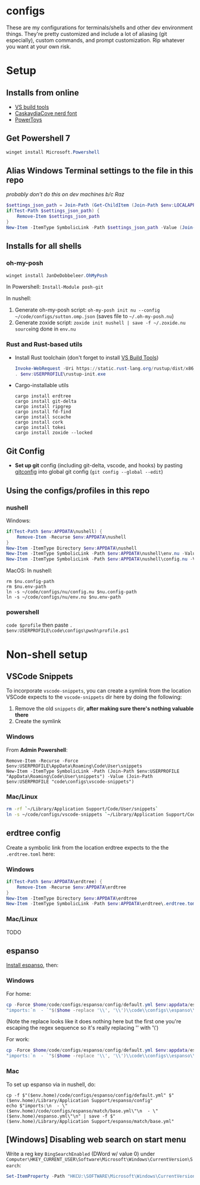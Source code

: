 # configs
These are my configurations for terminals/shells and other dev environment things. They're pretty customized and include a lot of aliasing (git especially), custom commands, and prompt customization. Rip whatever you want at your own risk.

# Setup
## Installs from online
- [VS build tools](https://visualstudio.microsoft.com/downloads/)
- [CaskaydiaCove nerd font](https://www.nerdfonts.com/font-downloads)
- [PowerToys](https://aka.ms/installpowertoys)

## Get Powershell 7
```powershell
winget install Microsoft.Powershell
```

## Alias Windows Terminal settings to the file in this repo
_probably don't do this on dev machines b/c Raz_
```powershell
$settings_json_path = Join-Path (Get-ChildItem (Join-Path $env:LOCALAPPDATA "Packages/Microsoft.WindowsTerminal_*"))[0].FullName "LocalState/settings.json"
if(Test-Path $settings_json_path) {
    Remove-Item $settings_json_path
}
New-Item -ItemType SymbolicLink -Path $settings_json_path -Value (Join-Path $env:USERPROFILE "code\configs\terminal.settings.json")
```

## Installs for all shells
### oh-my-posh
```powershell
winget install JanDeDobbeleer.OhMyPosh
```

In Powershell: `Install-Module posh-git`

In nushell:
1. Generate oh-my-posh script: `oh-my-posh init nu --config ~/code/configs/sutton.omp.json` (saves file to `~/.oh-my-posh.nu`)
1. Generate zoxide script: `zoxide init nushell | save -f ~/.zoxide.nu`
`source`ing done in `env.nu`

### Rust and Rust-based utils
- Install Rust toolchain (don't forget to install [VS Build Tools](https://visualstudio.microsoft.com/))
    ```powershell
    Invoke-WebRequest -Uri https://static.rust-lang.org/rustup/dist/x86_64-pc-windows-msvc/rustup-init.exe -OutFile $env:USERPROFILE\rustup-init.exe
    . $env:USERPROFILE\rustup-init.exe
    ```
- Cargo-installable utils
    ```
    cargo install erdtree
    cargo install git-delta
    cargo install ripgrep
    cargo install fd-find
    cargo install sccache
    cargo install cork
    cargo install tokei
    cargo install zoxide --locked
    ```

## Git Config
- **Set up git** config (including git-delta, vscode, and hooks) by pasting [gitconfig](./gitconfig) into global git config (`git config --global --edit`)

## Using the configs/profiles in this repo
### nushell
Windows:
```powershell
if(Test-Path $env:APPDATA\nushell) {
    Remove-Item -Recurse $env:APPDATA\nushell
}
New-Item -ItemType Directory $env:APPDATA\nushell
New-Item -ItemType SymbolicLink -Path $env:APPDATA\nushell\env.nu -Value (Join-Path $env:USERPROFILE "code\configs\nu\env.nu")
New-Item -ItemType SymbolicLink -Path $env:APPDATA\nushell\config.nu -Value (Join-Path $env:USERPROFILE "code\configs\nu\config.nu")
```
MacOS:
In nushell:
```
rm $nu.config-path
rm $nu.env-path
ln -s ~/code/configs/nu/config.nu $nu.config-path
ln -s ~/code/configs/nu/env.nu $nu.env-path
```

### powershell
`code $profile` then paste `. $env:USERPROFILE\code\configs\pwsh\profile.ps1`

# Non-shell setup

## VSCode Snippets
To incorporate `vscode-snippets`, you can create a symlink from the location VSCode expects to the `vscode-snippets` dir here by doing the following:
1. Remove the old `snippets` dir, **after making sure there's nothing valuable there**
2. Create the symlink
### Windows
From **Admin Powershell**:
```
Remove-Item -Recurse -Force $env:USERPROFILE\AppData\Roaming\Code\User\snippets
New-Item -ItemType SymbolicLink -Path (Join-Path $env:USERPROFILE "AppData\Roaming\Code\User\snippets") -Value (Join-Path $env:USERPROFILE "code\configs\vscode-snippets")
```
### Mac/Linux
```bash
rm -rf `~/Library/Application Support/Code/User/snippets`
ln -s ~/code/configs/vscode-snippets `~/Library/Application Support/Code/User/snippets`
```

## erdtree config
Create a symbolic link from the location erdtree expects to the the `.erdtree.toml` here:
### Windows
```powershell
if(Test-Path $env:APPDATA\erdtree) {
    Remove-Item -Recurse $env:APPDATA\erdtree
}
New-Item -ItemType Directory $env:APPDATA\erdtree
New-Item -ItemType SymbolicLink -Path $env:APPDATA\erdtree\.erdtree.toml -Value (Join-Path $env:USERPROFILE "code\configs\.erdtree.toml")
```
### Mac/Linux
TODO


## espanso
[Install espanso](https://espanso.org/install/), then:

### Windows
For home:
```powershell
cp -Force $home/code/configs/espanso/config/default.yml $env:appdata/espanso/config/
"imports:`n  - `"$($home -replace '\\', '\\')\\code\\configs\\espanso\\match\\base.yml`"" | Out-File -Force $env:appdata/espanso/match/base.yml
```
(Note the replace looks like it does nothing here but the first one you're escaping the regex sequence so it's really replacing '\' with '\\')

For work:
```powershell
cp -Force $home/code/configs/espanso/config/default.yml $env:appdata/espanso/config/
"imports:`n  - `"$($home -replace '\\', '\\')\\code\\configs\\espanso\\match\\base.yml`"`n  - `"$($home -replace '\\', '\\')\\OneDrive - Microsoft\\espanso.yaml`"" | Out-File -Force $env:appdata/espanso/match/base.yml
```

### Mac
To set up espanso via in nushell, do:
```nushell
cp -f $"($env.home)/code/configs/espanso/config/default.yml" $"($env.home)/Library/Application Support/espanso/config"
echo $"imports:\n  - \"($env.home)/code/configs/espanso/match/base.yml\"\n  - \"($env.home)/espanso.yml\"\n" | save -f $"($env.home)/Library/Application Support/espanso/match/base.yml"
```

## [Windows] Disabling web search on start menu
Write a reg key `BingSearchEnabled` (DWord w/ value 0) under `Computer\HKEY_CURRENT_USER\Software\Microsoft\Windows\CurrentVersion\Search`:

```powershell
Set-ItemProperty -Path "HKCU:\SOFTWARE\Microsoft\Windows\CurrentVersion\Search" -Name "BingSearchEnabled" -Value 0 -Type DWord
```
